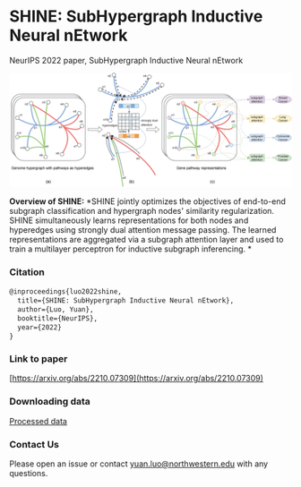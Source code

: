 # SHINE: SubHypergraph Inductive Neural nEtwork
NeurIPS 2022 paper, SubHypergraph Inductive Neural nEtwork

![](./genome_hypergraph1.png)

**Overview of SHINE:** *SHINE jointly optimizes the objectives of end-to-end subgraph classification and hypergraph nodes' similarity regularization. SHINE simultaneously learns representations for both nodes and hyperedges using strongly dual attention message passing. The learned representations are aggregated via a subgraph attention layer and used to train a multilayer perceptron for inductive subgraph inferencing. *

### Citation
```
@inproceedings{luo2022shine,
  title={SHINE: SubHypergraph Inductive Neural nEtwork},
  author={Luo, Yuan},
  booktitle={NeurIPS},
  year={2022}
}

```
### Link to paper
[https://arxiv.org/abs/2210.07309](https://arxiv.org/abs/2210.07309)

### Downloading data
[Processed data](https://www.dropbox.com/sh/tsg57w5k97f7lbf/AACwMzddh1xbw7gsPD0FWJTRa?dl=0)

### Contact Us
Please open an issue or contact <yuan.luo@northwestern.edu> with any questions.
